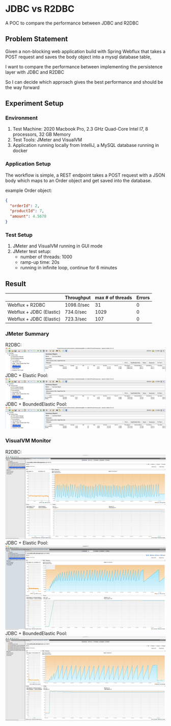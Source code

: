 # JDBC vs R2DBC

A POC to compare the performance between JDBC and R2DBC

## Problem Statement

Given a non-blocking web application build with Spring Webflux that takes a POST request and saves the body object into
a mysql database table,

I want to compare the performance between implementing the persistence layer with JDBC and R2DBC

So I can decide which approach gives the best performance and should be the way forward

## Experiment Setup

### Environment

1. Test Machine: 2020 Macbook Pro, 2.3 GHz Quad-Core Intel I7, 8 processors, 32 GB Memory
2. Test Tools: JMeter and VisualVM
3. Application running locally from IntelliJ, a MySQL database running in docker

### Application Setup

The workflow is simple, a REST endpoint takes a POST request with a JSON body which maps to an Order object and get
saved into the database.

example Order object:

```json
{
  "orderId": 2,
  "productId": 7,
  "amount": 4.5678
}
```

### Test Setup

1. JMeter and VisualVM running in GUI mode
2. JMeter test setup:
    * number of threads: 1000
    * ramp-up time: 20s
    * running in infinite loop, continue for 6 minutes

## Result

|                         | Throughput| max # of threads| Errors|
|-------------------------|-----------|-----------------|-------|
| Webflux + R2DBC         | 1098.0/sec| 31              | 0     |
| Webflux + JDBC (Elastic)| 734.0/sec | 1029            | 0     |
| Webflux + JDBC (Elastic)| 723.3/sec | 107             | 0     |

### JMeter Summary
R2DBC:
![r2dbc](./perf/r2dbc/jmeter-result.png)
JDBC + Elastic Pool:
![jdbc + elastic pool](./perf/jdbc+elastic/jmeter-result.png)
JDBC + BoundedElastic Pool:
![jdbc + bounded elastic pool](./perf/jdbc+bounded-elastic/jmeter-result.png)

### VisualVM Monitor
R2DBC:
![r2dbc](./perf/r2dbc/visualvm-monitor.png)
JDBC + Elastic Pool:
![jdbc + elastic pool](./perf/jdbc+elastic/visualvm-monitor.png)
JDBC + BoundedElastic Pool:
![jdbc + bounded elastic pool](./perf/jdbc+bounded-elastic/visualvm-monitor.png)
